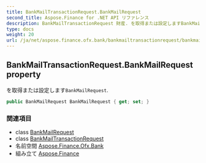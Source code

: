 ```yaml
---
title: BankMailTransactionRequest.BankMailRequest
second_title: Aspose.Finance for .NET API リファレンス
description: BankMailTransactionRequest 財産. を取得または設定しますBankMailRequest.
type: docs
weight: 20
url: /ja/net/aspose.finance.ofx.bank/bankmailtransactionrequest/bankmailrequest/
---
```

## BankMailTransactionRequest.BankMailRequest property

を取得または設定します`BankMailRequest`.

```csharp
public BankMailRequest BankMailRequest { get; set; }
```

### 関連項目

* class [BankMailRequest](../../bankmailrequest/)
* class [BankMailTransactionRequest](../)
* 名前空間 [Aspose.Finance.Ofx.Bank](../../bankmailtransactionrequest/)
* 組み立て [Aspose.Finance](../../../)


